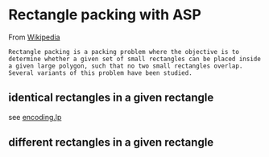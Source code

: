 # Rectangle packing with ASP

From [Wikipedia](https://en.wikipedia.org/wiki/Rectangle_packing)
```
Rectangle packing is a packing problem where the objective is to determine whether a given set of small rectangles can be placed inside a given large polygon, such that no two small rectangles overlap. Several variants of this problem have been studied. 
```

## identical rectangles in a given rectangle

see [encoding.lp](encoding.lp)

## different rectangles in a given rectangle
